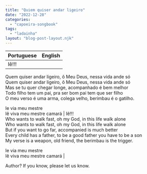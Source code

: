 ```yaml
---
title: "Quiem quiser andar ligeiro"
date: "2022-12-28"
categories: 
  - "capoeira-songbook"
tags: 
  - "ladainha"
layout: "blog-post-layout.njk"
---
```


| Portuguese | English |
| --- | --- |
| Iê!!!  
Quem quiser andar ligeiro, ô Meu Deus, nessa vida ande só  
Quem quiser andar ligeiro, ô Meu Deus, nessa vida ande só  
Mas se tu quer chegar longe, acompanhado é bem melhor  
Todo filho tem um pai, pra ser bom pai tem que ser filho  
O meu verso é uma arma, colega velho, berimbau é o gatilho.  
  
Ie via meu mestre  
Iê viva meu mestre camará | Iê!!!  
Who wants to walk fast, oh my God, in this life walk alone  
Who wants to walk fast, oh my God, in this life walk alone  
But if you want to go far, accompanied is much better  
Every child has a father, to be a good father you have to be a son  
My verse is a weapon, old friend, the berimbau is the trigger.  
  
Ie via meu mestre  
Iê viva meu mestre camará |

<figcaption>

Author? If you know, please let us know.

</figcaption>
